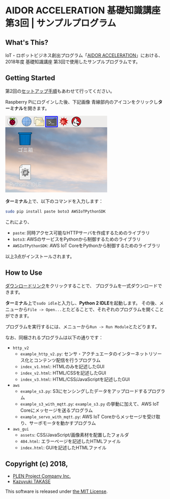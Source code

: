 AIDOR ACCELERATION 基礎知識講座 第3回 | サンプルプログラム
===============================================================================

What's This?
-------------------------------------------------------------------------------

IoT・ロボットビジネス創出プログラム「[AIDOR ACCELERATION](https://www.imedio.or.jp/acceleration)」における、
2018年度 基礎知識講座 第3回で使用したサンプルプログラムです。


Getting Started
-------------------------------------------------------------------------------

第2回の[セットアップ手順](https://github.com/Guvalif/imedio_0801/blob/master/README.md)もあわせて行ってください。

Raspberry Piにログインした後、下記画像 青線部内のアイコンをクリックし**ターミナル**を開きます。

![](.assets/desktop.png)

**ターミナル**上で、以下のコマンドを入力します：

```sh
sudo pip install paste boto3 AWSIoTPythonSDK
```

これにより、

- `paste`: 同時アクセス可能なHTTPサーバを作成するためのライブラリ
- `boto3`: AWSのサービスをPythonから制御するためのライブラリ
- `AWSIoTPythonSDK`: AWS IoT CoreをPythonから制御するためのライブラリ

以上3点がインストールされます。


How to Use
-------------------------------------------------------------------------------

[ダウンロードリンク](https://github.com/Guvalif/imedio_0822/archive/master.zip)をクリックすることで、
プログラムを一式ダウンロードできます。

**ターミナル**上で`sudo idle`と入力し、**Python 2 IDLE**を起動します。
その後、メニューから`File -> Open...`とたどることで、それぞれのプログラムを開くことができます。

プログラムを実行するには、メニューから`Run -> Run Module`とたどります。

なお、同梱されるプログラムは以下の通りです：

- `http_v2`
    - `example_http_v2.py`: センサ・アクチュエータのインターネットリソース化とコンテンツ配信を行うプログラム
    - `index_v1.html`: HTMLのみを記述したGUI
    - `index_v2.html`: HTML/CSSを記述したGUI
    - `index_v3.html`: HTML/CSS/JavaScriptを記述したGUI
- `aws`
    - `example_s3.py`: S3にセンシングしたデータをアップロードするプログラム
    - `example_s3_with_mqtt.py`: `example_s3.py` の挙動に加えて、AWS IoT Coreにメッセージを送るプログラム
    - `example_servo_with_mqtt.py`: AWS IoT Coreからメッセージを受け取り、サーボモータを動かすプログラム
- `aws_gui`
    - `assets`: CSS/JavaScript/画像素材を配置したフォルダ
    - `404.html`: エラーページを記述したHTMLファイル
    - `index.html`: GUIを記述したHTMLファイル


Copyright (c) 2018,
-------------------------------------------------------------------------------

- [PLEN Project Company Inc.](https://plen.jp)
- [Kazuyuki TAKASE](https://github.com/Guvalif)

This software is released under [the MIT License](http://opensource.org/licenses/mit-license.php).